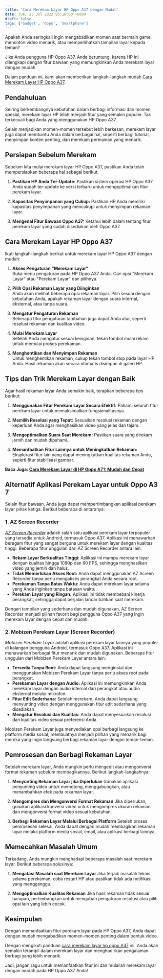 ```yaml
---
title: 'Cara Merekam Layar HP Oppo A37 dengan Mudah'
date: Tue, 25 Jul 2023 05:16:00 +0000
draft: false
tags: ['Gadget', 'Oppo', 'Smartphone']
---
```


Apakah Anda seringkali ingin mengabadikan momen saat bermain game, menonton video menarik, atau memperlihatkan tampilan layar kepada teman?

Jika Anda pengguna HP Oppo A37, Anda beruntung, karena HP ini dilengkapi dengan fitur bawaan yang memungkinkan Anda merekam layar dengan mudah.

Dalam panduan ini, kami akan memberikan langkah-langkah mudah [Cara Merekam Layar HP Oppo A37](https://blog.ajiekusumadhany.com/cara-merekam-layar-hp-oppo-a37/).

**Pendahuluan**
---------------

Seiring berkembangnya kebutuhan dalam berbagi informasi dan momen spesial, merekam layar HP telah menjadi fitur yang semakin populer. Tak terkecuali bagi Anda yang menggunakan HP Oppo A37.

Selain menjadikan momen-momen tersebut lebih berkesan, merekam layar juga dapat membantu Anda dalam berbagai hal, seperti berbagi tutorial, menyimpan konten penting, dan merekam permainan yang menarik.

**Persiapan Sebelum Merekam**
-----------------------------

Sebelum kita mulai merekam layar HP Oppo A37, pastikan Anda telah mempersiapkan beberapa hal sebagai berikut:

1.  **Pastikan HP Anda Ter-Update:** Pastikan sistem operasi HP Oppo A37 Anda sudah ter-update ke versi terbaru untuk mengoptimalkan fitur perekam layar.
    
2.  **Kapasitas Penyimpanan yang Cukup:** Pastikan HP Anda memiliki kapasitas penyimpanan yang mencukupi untuk menyimpan rekaman layar.
    
3.  **Mengenal Fitur Bawaan Oppo A37:** Ketahui lebih dalam tentang fitur perekam layar yang sudah disediakan oleh Oppo A37.
    

**Cara Merekam Layar HP Oppo A37**
----------------------------------

Ikuti langkah-langkah berikut untuk merekam layar HP Oppo A37 dengan mudah:

1.  **Akses Pengaturan "Merekam Layar"**  
    Buka menu pengaturan pada HP Oppo A37 Anda. Cari opsi "Merekam Layar" atau "Perekam Layar" dan pilihnya.
    
2.  **Pilih Opsi Rekaman Layar yang Diinginkan**  
    Anda akan melihat beberapa opsi rekaman layar. Pilih sesuai dengan kebutuhan Anda, apakah rekaman layar dengan suara internal, eksternal, atau tanpa suara.
    
3.  **Mengatur Pengaturan Rekaman**  
    Beberapa fitur pengaturan tambahan juga dapat Anda atur, seperti resolusi rekaman dan kualitas video.
    
4.  **Mulai Merekam Layar**  
    Setelah Anda mengatur sesuai keinginan, tekan tombol mulai rekam untuk memulai proses perekaman.
    
5.  **Menghentikan dan Menyimpan Rekaman**  
    Untuk menghentikan rekaman, cukup tekan tombol stop pada layar HP Anda. Hasil rekaman akan secara otomatis disimpan di galeri HP.
    

**Tips dan Trik Merekam Layar dengan Baik**
-------------------------------------------

Agar hasil rekaman layar Anda semakin baik, terapkan beberapa tips berikut:

1.  **Menggunakan Fitur Perekam Layar Secara Efektif:** Pahami seluruh fitur perekam layar untuk memaksimalkan fungsionalitasnya.
    
2.  **Memilih Resolusi yang Tepat:** Sesuaikan resolusi rekaman dengan keperluan Anda agar menghasilkan video yang jelas dan tajam.
    
3.  **Mengoptimalkan Suara Saat Merekam:** Pastikan suara yang direkam jernih dan mudah dipahami.
    
4.  **Memanfaatkan Fitur Lainnya untuk Meningkatkan Rekaman:** Eksplorasi fitur lain yang dapat meningkatkan kualitas rekaman Anda, seperti fitur stabilisasi gambar.
    

**Baca Juga: [Cara Merekam Layar di HP Oppo A71: Mudah dan Cepat](https://blog.ajiekusumadhany.com/cara-merekam-layar-di-hp-oppo-a71/)**

**Alternatif Aplikasi Perekam Layar untuk Oppo A3 7**
-----------------------------------------------------

Selain fitur bawaan, Anda juga dapat mempertimbangkan aplikasi perekam layar pihak ketiga. Berikut beberapa di antaranya:

### **1\. AZ Screen Recorder**

[_AZ Screen Recorder_](https://play.google.com/store/apps/details?id=com.hecorat.screenrecorder.free&hl=id&gl=US&pli=1) adalah salah satu aplikasi perekam layar terpopuler yang tersedia untuk Android, termasuk Oppo A37. Aplikasi ini menawarkan beragam fitur yang sangat berguna untuk merekam layar dengan kualitas tinggi. Beberapa fitur unggulan dari AZ Screen Recorder antara lain:

*   **Rekam Layar Berkualitas Tinggi:** Aplikasi ini mampu merekam layar dengan kualitas hingga 1080p dan 60 FPS, sehingga menghasilkan video yang jernih dan halus.
*   **Tidak Memerlukan Akses Root:** Anda dapat menggunakan AZ Screen Recorder tanpa perlu mengakses perangkat Anda secara root.
*   **Perekaman Tanpa Batas Waktu:** Anda dapat merekam layar selama yang Anda inginkan tanpa batasan waktu.
*   **Perekam Layar yang Ringan:** Aplikasi ini tidak membebani kinerja perangkat, sehingga dapat berjalan lancar bahkan saat merekam.

Dengan tampilan yang sederhana dan mudah digunakan, AZ Screen Recorder menjadi pilihan favorit bagi pengguna Oppo A37 yang ingin merekam layar dengan cepat dan mudah.

### **2\. Mobizen Perekam Layar (Screen Recorder)**

_Mobizen Perekam Layar_ adalah aplikasi perekam layar lainnya yang populer di kalangan pengguna Android, termasuk Oppo A37. Aplikasi ini menawarkan berbagai fitur menarik dan mudah digunakan. Beberapa fitur unggulan dari Mobizen Perekam Layar antara lain:

*   **Tersedia Tanpa Root:** Anda dapat langsung menginstal dan menggunakan Mobizen Perekam Layar tanpa perlu akses root pada perangkat.
*   **Perekaman Layar dengan Audio:** Aplikasi ini memungkinkan Anda merekam layar dengan audio internal dari perangkat atau audio eksternal melalui mikrofon.
*   **Fitur Edit Sederhana:** Setelah merekam, Anda dapat langsung menyunting video dengan menggunakan fitur edit sederhana yang disediakan.
*   **Mengatur Resolusi dan Kualitas:** Anda dapat menyesuaikan resolusi dan kualitas video sesuai preferensi Anda.

Mobizen Perekam Layar juga menyediakan opsi berbagi langsung ke platform media sosial, membuatnya menjadi pilihan yang menarik bagi mereka yang ingin langsung berbagi rekaman layar dengan teman-teman.

**Pemrosesan dan Berbagi Rekaman Layar**
----------------------------------------

Setelah merekam layar, Anda mungkin perlu mengedit atau mengonversi format rekaman sebelum membagikannya. Berikut langkah-langkahnya:

1.  **Menyunting Rekaman Layar jika Diperlukan** Gunakan aplikasi penyunting video untuk memotong, menggabungkan, atau menambahkan efek pada rekaman layar.
    
2.  **Mengompres dan Mengonversi Format Rekaman** Jika diperlukan, gunakan aplikasi konversi video untuk mengompres ukuran rekaman dan mengonversi format video sesuai kebutuhan.
    
3.  **Berbagi Rekaman Layar Melalui Berbagai Platform** Setelah proses pemrosesan selesai, Anda dapat dengan mudah membagikan rekaman layar melalui platform media sosial, email, atau aplikasi berbagi lainnya.
    

**Memecahkan Masalah Umum**
---------------------------

Terkadang, Anda mungkin menghadapi beberapa masalah saat merekam layar. Berikut beberapa solusinya:

1.  **Mengatasi Masalah saat Merekam Layar** Jika terjadi masalah teknis selama perekaman, coba restart HP atau pastikan tidak ada notifikasi yang mengganggu.
    
2.  **Mengoptimalkan Kualitas Rekaman** Jika hasil rekaman tidak sesuai harapan, pertimbangkan untuk mengubah pengaturan resolusi atau pilih opsi lain yang lebih cocok.
    

**Kesimpulan**
--------------

Dengan memanfaatkan fitur perekam layar pada HP Oppo A37, Anda dapat dengan mudah mengabadikan momen-momen penting dalam bentuk video.

Dengan mengikuti panduan [cara merekam layar hp oppo A37](https://blog.ajiekusumadhany.com/cara-merekam-layar-hp-oppo-a37/) ini, Anda akan semakin terampil dalam merekam layar dan menghadirkan pengalaman berbagi yang lebih menarik.

Jadi, jangan ragu untuk memanfaatkan fitur ini dan mulailah merekam layar dengan mudah pada HP Oppo A37 Anda!